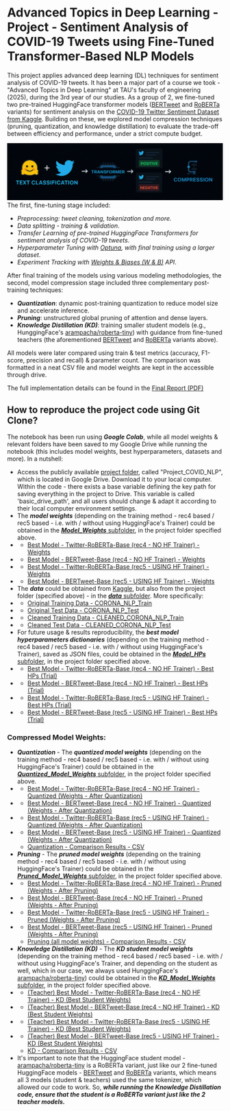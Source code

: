 # Advanced Topics in Deep Learning - Project - Sentiment Analysis of COVID-19 Tweets using Fine-Tuned Transformer-Based NLP Models
This project applies advanced deep learning (DL) techniques for sentiment analysis of COVID-19 tweets. It has been a major part of a course we took - "Advanced Topics in Deep Learning" at TAU's faculty of engineering (2025), during the 3rd year of our studies. As a group of 2, we fine-tuned two pre-trained HuggingFace transformer models ([BERTweet](https://huggingface.co/vinai/bertweet-base) and [RoBERTa](https://huggingface.co/cardiffnlp/twitter-roberta-base) variants) for sentiment analysis on the [COVID-19 Twitter Sentiment Dataset from Kaggle](https://www.kaggle.com/datasets/datatattle/covid-19-nlp-text-classification/data). Building on these, we explored model compression techniques (pruning, quantization, and knowledge distillation) to evaluate the trade-off between efficiency and performance, under a strict compute budget.

![_](https://github.com/IdanKanat/COVID_NLP_Advanced_DL_Project/blob/f10660f8b73eda11dc920446c6db5804c0e43fcd/AdvancedTopicsInDL_Project_COVID_NLP_ThemePic%20-%20FINAL.png)
The first, fine-tuning stage included:

- *Preprocessing: tweet cleaning, tokenization and more.*
- *Data splitting - training & validation*.
- *Transfer Learning of pre-trained HuggingFace Transformers for sentiment analysis of COVID-19 tweets*.
- *Hyperparameter Tuning with [Optuna](https://optuna.org/), with final training using a larger dataset*.
- *Experiment Tracking with [Weights & Biases (W & B)](https://wandb.ai/) API*.

After final training of the models using various modeling methodologies, the second, model compression stage included three complementary post-training techniques:

- ***Quantization***: dynamic post-training quantization to reduce model size and accelerate inference.
- ***Pruning***: unstructured global pruning of attention and dense layers.
- ***Knowledge Distillation (KD)***: training smaller student models (e.g., HunggingFace's [arampacha/roberta-tiny](https://huggingface.co/arampacha/roberta-tiny)) with guidance from fine-tuned teachers (the aforementioned [BERTweet](https://huggingface.co/vinai/bertweet-base) and [RoBERTa](https://huggingface.co/cardiffnlp/twitter-roberta-base) variants above).

All models were later compared using train & test metrics (accuracy, F1-score, precision and recall) & parameter count. The comparison was formatted in a neat CSV file and model weights are kept in the accessible through drive.

The full implementation details can be found in the [Final Report (PDF)](https://github.com/IdanKanat/COVID_NLP_Advanced_DL_Project/blob/6fa4f2e8511ed728f7e116fc21fab2f58a88e000/Advanced%20Topics%20in%20Deep%20Learning%20-%20Project%20Report%20-%20COVID-19%20Tweet%20Sentiment%20Classification%20Using%20Transformer-Based%20NLP%20Models%20-%20Idan%20Kanat%20%26%20Ido%20Shahar%20-%2021.8.2025.pdf)


## How to reproduce the project code using Git Clone?
The notebook has been run using ***Google Colab***, while all model weights & relevant folders have been saved to my Google Drive while running the notebook (this includes model weights, best hyperparameters, datasets and more). In a nutshell:
- Access the publicly available [project folder](https://drive.google.com/drive/folders/1egGGJ6F878xIk_bKUfjhyZStESiliwRC?usp=sharing), called "Project_COVID_NLP", which is located in Google Drive. Download it to your local computer. Within the code - there exists a base variable defining the key path for saving everything in the project to Drive. This variable is called 'basic_drive_path', and all users should change & adapt it according to their local computer environment settings.
- The ***model weights*** (depending on the training method - rec4 based / rec5 based - i.e. with / without using HuggingFace's Trainer) could be obtained in the [***Model_Weights*** subfolder](https://drive.google.com/drive/folders/1MC21Y6shpe7IXpWPEcFem7B_h9YQScun?usp=sharing), in the project folder specified above.
- - [Best Model - Twitter-RoBERTa-Base (rec4 - NO HF Trainer) - Weights](https://drive.google.com/drive/folders/1fK2TyZg1JxXvPzJAwfzrNl8xIFfxlgGi?usp=sharing)
- - [Best Model - BERTweet-Base (rec4 - NO HF Trainer) - Weights](https://drive.google.com/drive/folders/1cLwmKTbbsT3cSPEF7CKLlco_sUXOVyz2?usp=sharing)
- - [Best Model - Twitter-RoBERTa-Base (rec5 - USING HF Trainer) - Weights](https://drive.google.com/drive/folders/1GigQrF5r1mo967YNVuX_sw5a6yji-Uco?usp=sharing)
- - [Best Model - BERTweet-Base (rec5 - USING HF Trainer) - Weights](https://drive.google.com/drive/folders/1DNEfAtxO-jn6-hf_pI19eONl1l-JY8Fk?usp=sharing)
- The ***data*** could be obtained from [Kaggle](https://www.kaggle.com/datasets/datatattle/covid-19-nlp-text-classification/data), but also from the project folder (specified above) - in the [***data*** subfolder](https://drive.google.com/drive/folders/1S1jxDoTxNXFIZKACrRp9nj2jhgatr_Au?usp=sharing). More specifically: 
- - [Original Training Data - CORONA_NLP_Train](https://drive.google.com/file/d/1dCbfsXJuU_Ers3k1JmtjLrfqVMUgEO6m/view?usp=drive_link)
- - [Original Test Data - CORONA_NLP_Test](https://drive.google.com/file/d/1fmODEknrlX9MkB7VCr7EaZOPCpZy6QUx/view?usp=sharing)
- - [Cleaned Training Data - CLEANED_CORONA_NLP_Train](https://drive.google.com/file/d/1QvlQEaO_YdCi3CXB3aMZmj5nl9HV1Tpf/view?usp=drive_link)
- - [Cleaned Test Data - CLEANED_CORONA_NLP_Test](https://drive.google.com/file/d/14U9ZPAUCbmL_bHh--hRV4NcZjbYUm29t/view?usp=sharing)
- For future usage & results reproducibility, the ***best model hyperparameters dictionaries*** (depending on the training method - rec4 based / rec5 based - i.e. with / without using HuggingFace's Trainer), saved as JSON files, could be obtained in the [***Model_HPs*** subfolder](https://drive.google.com/drive/folders/1-UqIBULhKS1_RQEUkqRQb1P7O3wkRiO2?usp=sharing), in the project folder specified above.
- - [Best Model - Twitter-RoBERTa-Base (rec4 - NO HF Trainer) - Best HPs (Trial)](https://drive.google.com/file/d/1S8cVHWauBvsMfA23E-jbrNOb2yPGfmzs/view?usp=sharing)
- - [Best Model - BERTweet-Base (rec4 - NO HF Trainer) - Best HPs (Trial)](https://drive.google.com/file/d/1R1bc5IB3OXHsZQerkH4JfM3GzOG5s-Xn/view?usp=sharing)
- - [Best Model - Twitter-RoBERTa-Base (rec5 - USING HF Trainer) - Best HPs (Trial)](https://drive.google.com/file/d/1Yl6Of1CZtaK4mRJIEM8dSN-EZMSByuuY/view?usp=sharing)
- - [Best Model - BERTweet-Base (rec5 - USING HF Trainer) - Best HPs (Trial)](https://drive.google.com/file/d/1E1o7NT4_bWuYM776Vg0bET4xyxzvDSPm/view?usp=sharing)


### **Compressed Model Weights:**
- ***Quantization*** - The ***quantized model weights*** (depending on the training method - rec4 based / rec5 based - i.e. with / without using HuggingFace's Trainer) could be obtained in the [***Quantized_Model_Weights*** subfolder](https://drive.google.com/drive/folders/1AEGk1wITNizVru37kBpgDxL43rbrpwc4?usp=sharing), in the project folder specified above.
- - [Best Model - Twitter-RoBERTa-Base (rec4 - NO HF Trainer) - Quantized (Weights - After Quantization)](https://drive.google.com/drive/folders/16ZBA6haFtdUNNs_yo7UhkVNi3TmuqH2H?usp=sharing)
- - [Best Model - BERTweet-Base (rec4 - NO HF Trainer) - Quantized (Weights - After Quantization)](https://drive.google.com/drive/folders/1hWhzq2HFbaBOwNymhXacm4ZcUYWCvv_j?usp=sharing)
- - [Best Model - Twitter-RoBERTa-Base (rec5 - USING HF Trainer) - Quantized (Weights - After Quantization)](https://drive.google.com/drive/folders/1vw7tLXEdAJeAGXyYprX2n09Y5Cv40LJZ?usp=sharing)
- - [Best Model - BERTweet-Base (rec5 - USING HF Trainer) - Quantized (Weights - After Quantization)](https://drive.google.com/drive/folders/1ebFP3fuCRpLbnZUXePIABrScYo9rHp7s?usp=sharing)
  - [Quantization - Comparison Results - CSV](https://drive.google.com/file/d/1Hb3gqDfMdLKCnoZXE5EhUO2g46SFOK3J/view?usp=sharing)
- ***Pruning*** - The ***pruned model weights*** (depending on the training method - rec4 based / rec5 based - i.e. with / without using HuggingFace's Trainer) could be obtained in the [***Pruned_Model_Weights*** subfolder](https://drive.google.com/drive/folders/15-zH6yegjVwOoEButlPU4qJ1zahXAads?usp=sharing), in the project folder specified above.
- - [Best Model - Twitter-RoBERTa-Base (rec4 - NO HF Trainer) - Pruned (Weights - After Pruning)](https://drive.google.com/drive/folders/1IkBpM59-C0NGwZEtwg9iUurEJe66vL61?usp=sharing)
- - [Best Model - BERTweet-Base (rec4 - NO HF Trainer) - Pruned (Weights - After Pruning)](https://drive.google.com/drive/folders/1oIOf-3wLbJEc4-a1ckUGGzhyggqZj1we?usp=sharing)
- - [Best Model - Twitter-RoBERTa-Base (rec5 - USING HF Trainer) - Pruned (Weights - After Pruning)](https://drive.google.com/drive/folders/1NVfmLfOWvCS2yl56GKadzPhGK3yNhOf1?usp=sharing)
- - [Best Model - BERTweet-Base (rec5 - USING HF Trainer) - Pruned (Weights - After Pruning)](https://drive.google.com/drive/folders/1OquMefx5ummwNxApxvKoOm8vq4JtAZfL?usp=sharing)
  - [Pruning (all model weights) - Comparison Results - CSV](https://drive.google.com/file/d/1cEdqNNb6hv6e8YG8kmIRGUwWF4N9rdpZ/view?usp=sharing)
- ***Knowledge Distillation (KD)*** - The ***KD student model weights*** (depending on the training method - rec4 based / rec5 based - i.e. with / without using HuggingFace's Trainer, and depending on the student as well, which in our case, we always used HunggingFace's [arampacha/roberta-tiny](https://huggingface.co/arampacha/roberta-tiny)) could be obtained in the [***KD_Model_Weights*** subfolder](https://drive.google.com/drive/folders/13MswYKvNzgLfOvtv1Wa9OPAT4-otwD3i?usp=sharing), in the project folder specified above.
- - [(Teacher) Best Model - Twitter-RoBERTa-Base (rec4 - NO HF Trainer) - KD (Best Student Weights)](https://drive.google.com/drive/folders/1byfYE5pTWtxVHfg43RKwYSD9F2VTgQoy?usp=sharing)
- - [(Teacher) Best Model - BERTweet-Base (rec4 - NO HF Trainer) - KD (Best Student Weights)](https://drive.google.com/drive/folders/1HcMoRjPnlYE_A1EfMKEPHIn_bc7uHZgR?usp=sharing)
- - [(Teacher) Best Model - Twitter-RoBERTa-Base (rec5 - USING HF Trainer) - KD (Best Student Weights)](https://drive.google.com/drive/folders/1sm-luKzmveiBIQmztestet0A4TaIYX9u?usp=sharing)
- - [(Teacher) Best Model - BERTweet-Base (rec5 - USING HF Trainer) - KD (Best Student Weights)](https://drive.google.com/drive/folders/1IPny6Dzi2xC1TG-eCyebmQLtj0huwpeB?usp=sharing)
  - [KD - Comparison Results - CSV](https://drive.google.com/file/d/16YRCDP_fGCtVDrwA-mdvPDvFaIQg_H0Q/view?usp=sharing)
- It's important to note that the HuggingFace student model - [arampacha/roberta-tiny](https://huggingface.co/arampacha/roberta-tiny) is a RoBERTa variant, just like our 2 fine-tuned HuggingFace models - [BERTweet](https://huggingface.co/vinai/bertweet-base) and [RoBERTa](https://huggingface.co/cardiffnlp/twitter-roberta-base) variants, which means all 3 models (student & teachers) used the same tokenizer, which allowed our code to work. So, ***while running the Knowledge Distillation code, ensure that the student is a RoBERTa variant just like the 2 teacher models.***
